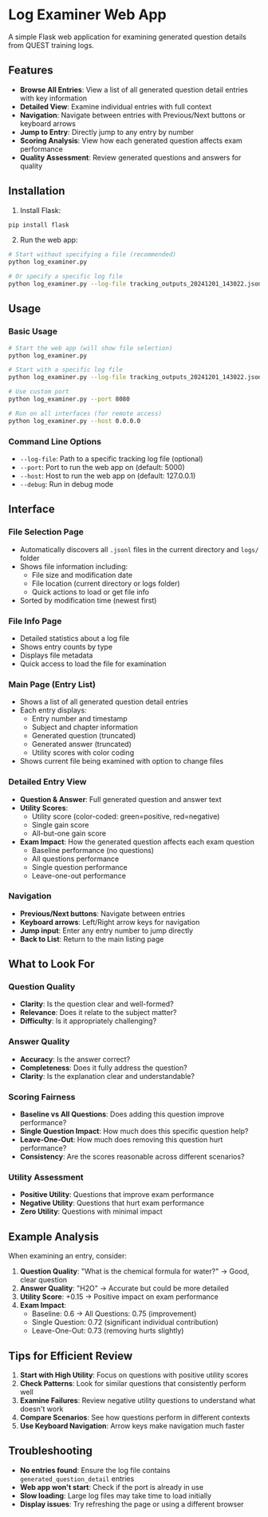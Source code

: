 # Log Examiner Web App

A simple Flask web application for examining generated question details from QUEST training logs.

## Features

- **Browse All Entries**: View a list of all generated question detail entries with key information
- **Detailed View**: Examine individual entries with full context
- **Navigation**: Navigate between entries with Previous/Next buttons or keyboard arrows
- **Jump to Entry**: Directly jump to any entry by number
- **Scoring Analysis**: View how each generated question affects exam performance
- **Quality Assessment**: Review generated questions and answers for quality

## Installation

1. Install Flask:
```bash
pip install flask
```

2. Run the web app:
```bash
# Start without specifying a file (recommended)
python log_examiner.py

# Or specify a specific log file
python log_examiner.py --log-file tracking_outputs_20241201_143022.jsonl
```

## Usage

### Basic Usage
```bash
# Start the web app (will show file selection)
python log_examiner.py

# Start with a specific log file
python log_examiner.py --log-file tracking_outputs_20241201_143022.jsonl

# Use custom port
python log_examiner.py --port 8080

# Run on all interfaces (for remote access)
python log_examiner.py --host 0.0.0.0
```

### Command Line Options
- `--log-file`: Path to a specific tracking log file (optional)
- `--port`: Port to run the web app on (default: 5000)
- `--host`: Host to run the web app on (default: 127.0.0.1)
- `--debug`: Run in debug mode

## Interface

### File Selection Page
- Automatically discovers all `.jsonl` files in the current directory and `logs/` folder
- Shows file information including:
  - File size and modification date
  - File location (current directory or logs folder)
  - Quick actions to load or get file info
- Sorted by modification time (newest first)

### File Info Page
- Detailed statistics about a log file
- Shows entry counts by type
- Displays file metadata
- Quick access to load the file for examination

### Main Page (Entry List)
- Shows a list of all generated question detail entries
- Each entry displays:
  - Entry number and timestamp
  - Subject and chapter information
  - Generated question (truncated)
  - Generated answer (truncated)
  - Utility scores with color coding
- Shows current file being examined with option to change files

### Detailed Entry View
- **Question & Answer**: Full generated question and answer text
- **Utility Scores**: 
  - Utility score (color-coded: green=positive, red=negative)
  - Single gain score
  - All-but-one gain score
- **Exam Impact**: How the generated question affects each exam question
  - Baseline performance (no questions)
  - All questions performance
  - Single question performance
  - Leave-one-out performance

### Navigation
- **Previous/Next buttons**: Navigate between entries
- **Keyboard arrows**: Left/Right arrow keys for navigation
- **Jump input**: Enter any entry number to jump directly
- **Back to List**: Return to the main listing page

## What to Look For

### Question Quality
- **Clarity**: Is the question clear and well-formed?
- **Relevance**: Does it relate to the subject matter?
- **Difficulty**: Is it appropriately challenging?

### Answer Quality
- **Accuracy**: Is the answer correct?
- **Completeness**: Does it fully address the question?
- **Clarity**: Is the explanation clear and understandable?

### Scoring Fairness
- **Baseline vs All Questions**: Does adding this question improve performance?
- **Single Question Impact**: How much does this specific question help?
- **Leave-One-Out**: How much does removing this question hurt performance?
- **Consistency**: Are the scores reasonable across different scenarios?

### Utility Assessment
- **Positive Utility**: Questions that improve exam performance
- **Negative Utility**: Questions that hurt exam performance
- **Zero Utility**: Questions with minimal impact

## Example Analysis

When examining an entry, consider:

1. **Question Quality**: "What is the chemical formula for water?" → Good, clear question
2. **Answer Quality**: "H2O" → Accurate but could be more detailed
3. **Utility Score**: +0.15 → Positive impact on exam performance
4. **Exam Impact**: 
   - Baseline: 0.6 → All Questions: 0.75 (improvement)
   - Single Question: 0.72 (significant individual contribution)
   - Leave-One-Out: 0.73 (removing hurts slightly)

## Tips for Efficient Review

1. **Start with High Utility**: Focus on questions with positive utility scores
2. **Check Patterns**: Look for similar questions that consistently perform well
3. **Examine Failures**: Review negative utility questions to understand what doesn't work
4. **Compare Scenarios**: See how questions perform in different contexts
5. **Use Keyboard Navigation**: Arrow keys make navigation much faster

## Troubleshooting

- **No entries found**: Ensure the log file contains `generated_question_detail` entries
- **Web app won't start**: Check if the port is already in use
- **Slow loading**: Large log files may take time to load initially
- **Display issues**: Try refreshing the page or using a different browser 